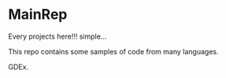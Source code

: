 # MainRep
Every projects here!!! simple...

This repo contains some samples of code from many languages.

GDEx.